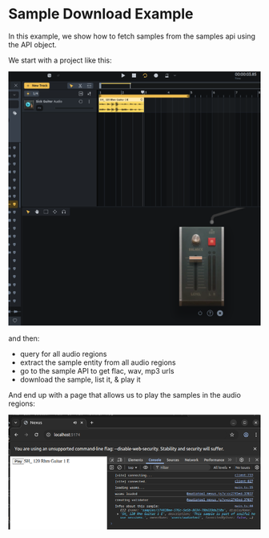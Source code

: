 # Sample Download Example

In this example, we show how to fetch samples from the samples api using
the API object.

We start with a project like this:

![project overview](./project_screenshot.png)

and then:

- query for all audio regions
- extract the sample entity from all audio regions
- go to the sample API to get flac, wav, mp3 urls
- download the sample, list it, & play it

And end up with a page that allows us to play the samples in the audio regions:

![result](./result.png)
